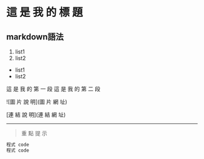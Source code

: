 #  這 是 我 的 標 題
##  markdown語法
1. list1
2. list2

* list1
* list2

這 是 我 的 第 一 段
這 是 我 的 第 二 段

![圖 片 說 明](圖 片 網 址)

[連 結 說 明](連 結 網 址)

---

> 重 點 提 示


```python
程式 code
程式 code
```
